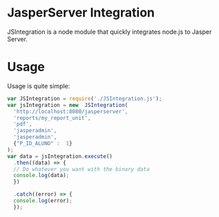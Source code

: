 # JasperServer Integration
JSIntegration is a node module that quickly integrates node.js to Jasper Server.

# Usage
Usage is quite simple:
```javascript
var JSIntegration = require('./JSIntegration.js');
var jsIntegration = new  JSIntegration(
  'http://localhost:8080/jasperserver', 
  'reports/my_report_unit', 
  'pdf', 
  'jasperadmin', 
  'jasperadmin', 
  {"P_ID_ALUNO" :  1}
);
var data = jsIntegration.execute()
  .then((data) => {
  // Do whatever you want with the binary data
  console.log(data);
  })

  .catch((error) => {
  console.log(error);
  });
```
